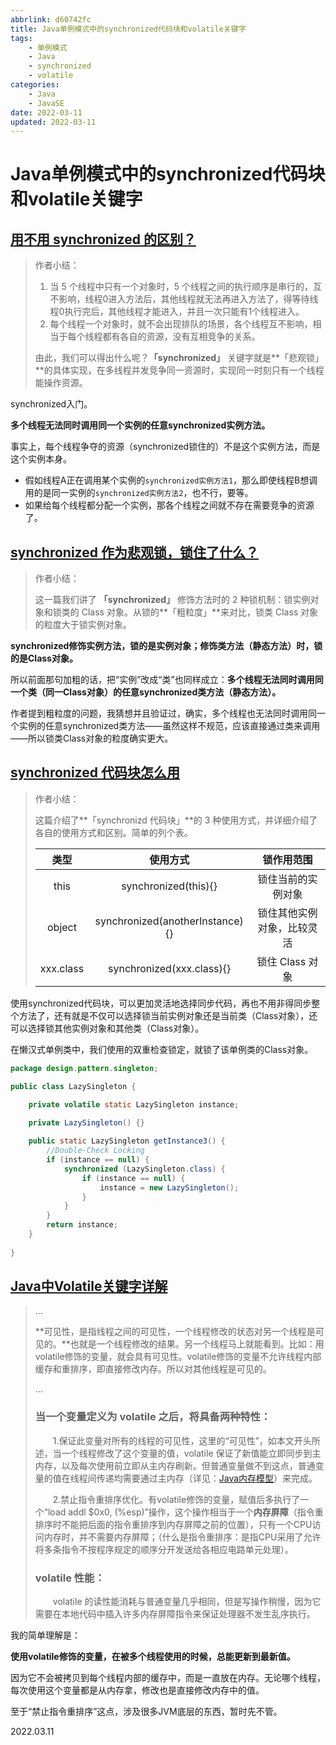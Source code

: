 ```yaml
---
abbrlink: d60742fc
title: Java单例模式中的synchronized代码块和volatile关键字
tags:
	- 单例模式
	- Java
	- synchronized
	- volatile
categories:
	- Java
	- JavaSE
date: 2022-03-11
updated: 2022-03-11
---
```

# Java单例模式中的synchronized代码块和volatile关键字

## [用不用 synchronized 的区别？](https://mp.weixin.qq.com/s/-fv3uDIf9zADtU0Vue8SsA)

> 作者小结：
>
> 1. 当 5 个线程中只有一个对象时，5 个线程之间的执行顺序是串行的，互不影响，线程0进入方法后，其他线程就无法再进入方法了，得等待线程0执行完后，其他线程才能进入，并且一次只能有1个线程进入。
> 2. 每个线程一个对象时，就不会出现排队的场景，各个线程互不影响，相当于每个线程都有各自的资源，没有互相竞争的关系。
>
> 由此，我们可以得出什么呢？**「synchronized」** 关键字就是**「悲观锁」**的具体实现，在多线程并发竞争同一资源时，实现同一时刻只有一个线程能操作资源。

synchronized入门。

**多个线程无法同时调用同一个实例的任意synchronized实例方法。**

事实上，每个线程争夺的资源（synchronized锁住的）不是这个实例方法，而是这个实例本身。

* 假如线程A正在调用某个实例的`synchronized实例方法1`，那么即使线程B想调用的是同一实例的`synchronized实例方法2`，也不行，要等。
* 如果给每个线程都分配一个实例，那各个线程之间就不存在需要竞争的资源了。

## [synchronized 作为悲观锁，锁住了什么？](https://mp.weixin.qq.com/s/VlciD2XnHtsG3BC-z6K7ZA)

> 作者小结：
>
> 这一篇我们讲了 **「synchronized」** 修饰方法时的 2 种锁机制：锁实例对象和锁类的 Class 对象。从锁的**「粗粒度」**来对比，锁类 Class 对象的粒度大于锁实例对象。

**synchronized修饰实例方法，锁的是实例对象；修饰类方法（静态方法）时，锁的是Class对象。**

所以前面那句加粗的话，把“实例”改成“类”也同样成立：**多个线程无法同时调用同一个类（同一Class对象）的任意synchronized类方法（静态方法）。**

作者提到粗粒度的问题，我猜想并且验证过，确实，多个线程也无法同时调用同一个实例的任意synchronized类方法——虽然这样不规范，应该直接通过类来调用——所以锁类Class对象的粒度确实更大。

## [synchronized 代码块怎么用](https://mp.weixin.qq.com/s/pdw74vR-SSlH_1gFzpIdMg)

> 作者小结：
>
> 这篇介绍了**「synchronizd 代码块」**的 3 种使用方式，并详细介绍了各自的使用方式和区别。简单的列个表。
>
> |   类型    |            使用方式             |         锁作用范围         |
> | :-------: | :-----------------------------: | :------------------------: |
> |   this    |      synchronized(this){}       |     锁住当前的实例对象     |
> |  object   | synchronized(anotherInstance){} | 锁住其他实例对象，比较灵活 |
> | xxx.class |    synchronized(xxx.class){}    |      锁住 Class 对象       |

使用synchronized代码块，可以更加灵活地选择同步代码，再也不用非得同步整个方法了，还有就是不仅可以选择锁当前实例对象还是当前类（Class对象），还可以选择锁其他实例对象和其他类（Class对象）。

在懒汉式单例类中，我们使用的双重检查锁定，就锁了该单例类的Class对象。

```java
package design.pattern.singleton;

public class LazySingleton {

    private volatile static LazySingleton instance;
    
    private LazySingleton() {}

    public static LazySingleton getInstance3() {
        //Double-Check Locking
        if (instance == null) {
            synchronized (LazySingleton.class) {
                if (instance == null) {
                    instance = new LazySingleton();
                }
            }
        }
        return instance;
    }
    
}
```

## [Java中Volatile关键字详解](https://www.cnblogs.com/zhengbin/p/5654805.html)

> ...
>
> **可见性，是指线程之间的可见性，一个线程修改的状态对另一个线程是可见的。**也就是一个线程修改的结果。另一个线程马上就能看到。比如：用volatile修饰的变量，就会具有可见性。volatile修饰的变量不允许线程内部缓存和重排序，即直接修改内存。所以对其他线程是可见的。
>
> ...
>
> ### 当一个变量定义为 volatile 之后，将具备两种特性：
>
> 　　1.保证此变量对所有的线程的可见性，这里的“可见性”，如本文开头所述，当一个线程修改了这个变量的值，volatile 保证了新值能立即同步到主内存，以及每次使用前立即从主内存刷新。但普通变量做不到这点，普通变量的值在线程间传递均需要通过主内存（详见：[Java内存模型](http://www.cnblogs.com/zhengbin/p/6407137.html)）来完成。
>
> 　　2.禁止指令重排序优化。有volatile修饰的变量，赋值后多执行了一个“load addl $0x0, (%esp)”操作，这个操作相当于一个**内存屏障**（指令重排序时不能把后面的指令重排序到内存屏障之前的位置），只有一个CPU访问内存时，并不需要内存屏障；（什么是指令重排序：是指CPU采用了允许将多条指令不按程序规定的顺序分开发送给各相应电路单元处理）。
>
> ### volatile 性能：
>
> 　　volatile 的读性能消耗与普通变量几乎相同，但是写操作稍慢，因为它需要在本地代码中插入许多内存屏障指令来保证处理器不发生乱序执行。

我的简单理解是：

**使用volatile修饰的变量，在被多个线程使用的时候，总能更新到最新值。**

因为它不会被拷贝到每个线程内部的缓存中，而是一直放在内存。无论哪个线程，每次使用这个变量都是从内存拿，修改也是直接修改内存中的值。

至于“禁止指令重排序”这点，涉及很多JVM底层的东西，暂时先不管。

2022.03.11